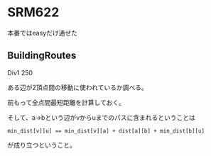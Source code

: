# SRM622
本番ではeasyだけ通せた

## BuildingRoutes
Div1 250

ある辺が2頂点間の移動に使われているか調べる。

前もって全点間最短距離を計算しておく。

そして、a->bという辺がvからuまでのパスに含まれるということは

    min_dist[v][u] == min_dist[v][a] + dist[a][b] + min_dist[b][u]

が成り立つということ。

